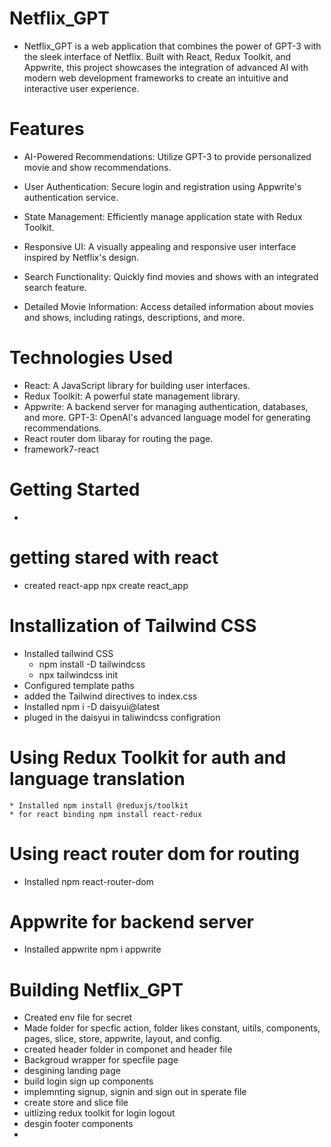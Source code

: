 # Netflix_GPT

  * Netflix_GPT is a web application that combines the power of GPT-3 with the sleek    interface of Netflix. Built with React, Redux Toolkit, and Appwrite, this project showcases the integration of advanced AI with modern web development frameworks to create an intuitive and interactive user experience.

# Features
 * AI-Powered Recommendations: Utilize GPT-3 to provide personalized movie and show recommendations.
 * User Authentication: Secure login and registration using Appwrite's authentication service.
 * State Management: Efficiently manage application state with Redux Toolkit.

 * Responsive UI: A visually appealing and responsive user interface inspired by Netflix's design.
 * Search Functionality: Quickly find movies and shows with an integrated search feature.

 * Detailed Movie Information: Access detailed information about movies and shows, including ratings, descriptions, and more.

# Technologies Used
 * React: A JavaScript library for building user interfaces.
 * Redux Toolkit: A powerful state management library.
 * Appwrite: A backend server for managing authentication, databases, and more.
GPT-3: OpenAI's advanced language model for generating recommendations.
 * React router dom libaray for routing the page.
 * framework7-react

 # Getting Started
  * 

# getting stared with react

 * created react-app npx create react_app

# Installization of Tailwind CSS

  * Installed tailwind CSS 
    - npm install -D tailwindcss
    - npx tailwindcss init
  * Configured template paths
  * added the Tailwind directives to index.css
  * Installed npm i -D daisyui@latest
  * pluged in the daisyui in taliwindcss configration

# Using Redux Toolkit  for auth and language translation
    
    * Installed npm install @reduxjs/toolkit
    * for react binding npm install react-redux

# Using react router dom for routing

  * Installed npm react-router-dom

# Appwrite for backend server
  
  * Installed appwrite npm i appwrite



#  Building Netflix_GPT 
  * Created env file for secret
  * Made folder for specfic action, folder likes constant, uitils, components, pages, slice, store, appwrite, layout, and config.
  * created header folder in componet and header file
  * Backgroud wrapper for specfile page
  * desgining landing page
  * build login sign up components
  * implemnting signup, signin and sign out in sperate file
  * create store and slice file
  * uitlizing redux toolkit for login logout
  * desgin footer components
  * 
